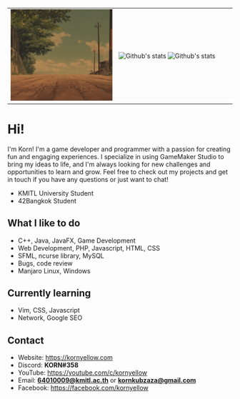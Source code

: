 <table style="border: none">
	<tr>
		<td width="48%">
			<img alt="Banner image" src="gruvbox.png"/>
		</td>
		<td width="52%">
			<img alt="Github's stats" src="https://github-readme-stats.vercel.app/api?username=kornyellow&show_icons=true&theme=gruvbox">
			<img alt="Github's stats" src="https://github-readme-streak-stats.herokuapp.com/?user=kornyellow&theme=gruvbox">
		</td>
	</tr>
</table>

# Hi!

I'm Korn! I'm a game developer and programmer with a passion for creating fun and engaging experiences. I specialize in
using GameMaker Studio to bring my ideas to life, and I'm always looking for new challenges and opportunities to learn
and grow. Feel free to check out my projects and get in touch if you have any questions or just want to chat!

- KMITL University Student
- 42Bangkok Student

## What I like to do

- C++, Java, JavaFX, Game Development
- Web Development, PHP, Javascript, HTML, CSS
- SFML, ncurse library, MySQL
- Bugs, code review
- Manjaro Linux, Windows

## Currently learning

- Vim, CSS, Javascript
- Network, Google SEO

## Contact

- Website: https://kornyellow.com
- Discord: **KORN#358**
- YouTube: https://youtube.com/c/kornyellow
- Email: **64010009@kmitl.ac.th** or **kornkubzaza@gmail.com**
- Facebook: https://facebook.com/kornyellow
